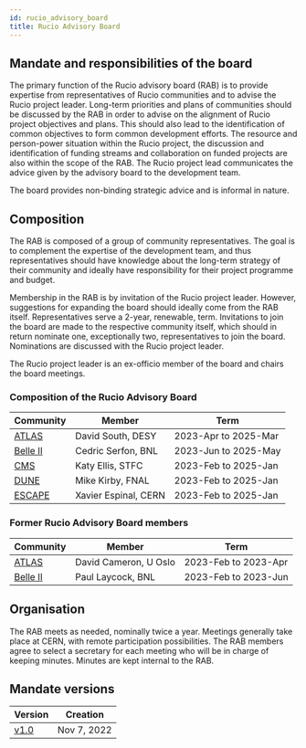 ```yaml
---
id: rucio_advisory_board
title: Rucio Advisory Board
---
```


## Mandate and responsibilities of the board

The primary function of the Rucio advisory board (RAB) is to provide expertise from 
representatives of Rucio communities and to advise the Rucio project leader. 
Long-term priorities and plans of communities should be discussed by the RAB in 
order to advise on the alignment of Rucio project objectives and plans. This should 
also lead to the identification of common objectives to form common development 
efforts. The resource and person-power situation within the Rucio project, the 
discussion and identification of funding streams and collaboration on funded 
projects are also within the scope of the RAB. The Rucio project lead communicates 
the advice given by the advisory board to the development team.

The board provides non-binding strategic advice and is informal in nature.

## Composition

The RAB is composed of a group of community representatives. The goal is to 
complement the expertise of the development team, and thus representatives should 
have knowledge about the long-term strategy of their community and ideally have 
responsibility for their project programme and budget.

Membership in the RAB is by invitation of the Rucio project leader. However, 
suggestions for expanding the board should ideally come from the RAB itself. 
Representatives serve a 2-year, renewable, term. Invitations to join the board 
are made to the respective community itself, which should in return nominate one, 
exceptionally two, representatives to join the board. Nominations are discussed 
with the Rucio project leader.

The Rucio project leader is an ex-officio member of the board and chairs the 
board meetings.

### Composition of the Rucio Advisory Board

| Community                           | Member                | Term                 |
| ----------------------------------- | --------------------- | -------------------- |
| [ATLAS](https://atlas.cern)         | David South, DESY     | 2023-Apr to 2025-Mar |
| [Belle II](https://www.belle2.org)  | Cedric Serfon, BNL    | 2023-Jun to 2025-May |
| [CMS](https://cms.cern)             | Katy Ellis, STFC      | 2023-Feb to 2025-Jan |
| [DUNE](https://www.dunescience.org) | Mike Kirby, FNAL      | 2023-Feb to 2025-Jan |
| [ESCAPE](https://projectescape.eu)  | Xavier Espinal, CERN  | 2023-Feb to 2025-Jan |

### Former Rucio Advisory Board members

| Community                           | Member                | Term                 |
| ----------------------------------- | --------------------- | -------------------- |
| [ATLAS](https://atlas.cern)         | David Cameron, U Oslo | 2023-Feb to 2023-Apr |
| [Belle II](https://www.belle2.org)  | Paul Laycock, BNL     | 2023-Feb to 2023-Jun |

## Organisation

The RAB meets as needed, nominally twice a year. Meetings generally take place 
at CERN, with remote participation possibilities. The RAB members agree to 
select a secretary for each meeting who will be in charge of keeping minutes. 
Minutes are kept internal to the RAB.

## Mandate versions

| Version                                                                         | Creation    |
| ------------------------------------------------------------------------------- | ----------- |
| [v1.0](https://rucio.cern.ch/documentation/files/Rucio_Advisory_Board_v1.0.pdf) | Nov 7, 2022 |
